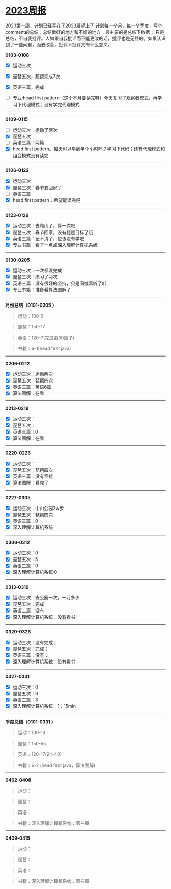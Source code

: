 # [2023周报](https://github.com/fanfan50/blog/issues/11)

2023第一周，计划已经写在了2023展望上了
计划每一个月，每一个季度，写个comment的总结；总结做好的地方和不好的地方；最主要的是总结下数据；
只是总结，不自我批评。人如果自我批评而不能更改的话，批评也是无益的。如果认识到了一些问题，而去改善，批评不批评又有什么意义。

**0103-0108**

- [x] 运动三次
- [x] 琵琶五次，超额完成7次
- [x] 英语三篇，完成
- [ ] 专业:head first pattern（这个本月要读完呀）今天复习了观察者模式，再学习下代理模式；没有学完代理模式




---

**0109-0115**

- [ ] 运动三次：运动了两次
- [x] 琵琶五次
- [ ] 英语三篇：两篇
- [x] head first pattern。每天可以早到半个小时吗？学习下代码；还有代理模式和组合模式没有读完

---

**0106-0122**

- [x] 运动三次
- [x] 琵琶三次：春节要回家了
- [ ] 英语三篇
- [x] head first pattern：希望能读完吧

---

**0123-0129**

- [x] 运动三次：去爬山了，算一次吧
- [x] 琵琶三次：春节回家，没有琵琶目标了哦
- [x] 英语三篇：记不清了，应该没有学吧
- [x] 专业书籍：看了一点点深入理解计算机系统

---

**0130-0205**

- [x] 运动三次：一次都没完成
- [x] 琵琶三次：练习了两次
- [x] 英语三篇：没有很好的坚持，只是间或着听了听
- [x] 专业书籍：准备看算法图解了

---

**月份总结（0101-0205 ）**

> 运动：100-9

> 琵琶：150-17

> 英语：120-7(完成第30篇了)

> 书籍：6-1(head first java)

---

**0206-0212**

- [x] 运动三次：运动两次
- [x] 琵琶五次：琵琶四次
- [x] 英语三篇：英语6篇
- [x] 算法图解：在看

---

**0213-0219**

- [x] 运动三次：
- [x] 琵琶五次：
- [x] 英语三篇：0
- [x] 算法图解：在看

---

**0220-0226**

- [x] 运动三次：
- [x] 琵琶五次：琵琶四次
- [x] 英语三篇：没有坚持
- [x] 算法图解：看完了

---

**0227-0305**

- [x] 运动三次：中山公园2w步
- [x] 琵琶五次：琵琶四次
- [x] 英语三篇：0
- [x] 深入理解计算机系统

---

**0306-0312**

- [x] 运动三次：0
- [x] 琵琶五次：5
- [x] 英语三篇：0
- [x] 深入理解计算机系统:0

---

**0313-0319**

- [x] 运动三次：去公园一次，一万多步
- [x] 琵琶五次：完成
- [x] 英语三篇：没有
- [x] 深入理解计算机系统：没有看书

---

**0320-0326**

- [x] 运动三次：没有完成；
- [x] 琵琶五次：完成；
- [x] 英语三篇：没有；
- [x] 深入理解计算机系统：没有看书

---

**0327-0331**

- [x] 运动三次：0
- [x] 琵琶五次：6
- [x] 英语三篇：3
- [x] 深入理解计算机系统：1：15min

---

**季度总结（0101-0331 ）**

> 运动：100-13

> 琵琶：150-55

> 英语：120-17(24-40)

> 书籍：6-2 (head first java，算法图解)

---

**0402-0408**

> 运动：

> 琵琶：

> 英语：

> 书籍：深入理解计算机系统：第三章

---

**0409-0415**

> 运动：

> 琵琶：

> 英语：

> 书籍：深入理解计算机系统：第三章